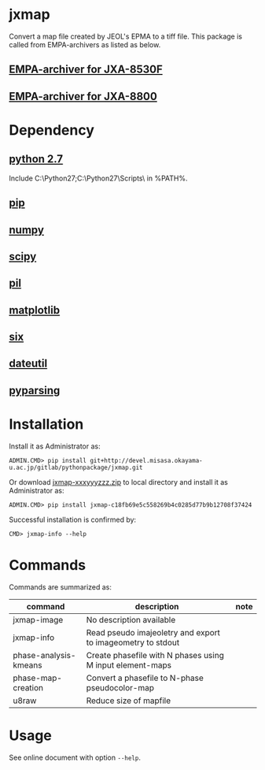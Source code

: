 # jxmap

Convert a map file created by JEOL's EPMA to a tiff file.  This
package is called from EMPA-archivers as listed as below.

## [EMPA-archiver for JXA-8530F](http://devel.misasa.okayama-u.ac.jp/gitlab/rails/epma_archiver)
## [EMPA-archiver for JXA-8800](http://devel.misasa.okayama-u.ac.jp/gitlab/rails/jxa)

# Dependency

## [python 2.7](https://www.python.org/downloads/)

Include C:\Python27\;C:\Python27\Scripts\ in %PATH%.

## [pip](https://pip.pypa.io/en/latest/installing.html "download and DOS> python get-pip.py")

## [numpy](http://sourceforge.net/projects/numpy/files/NumPy/ "download and launch installer")

## [scipy](http://sourceforge.net/projects/scipy/ "download and launch installer")

## [pil](http://www.pythonware.com/products/pil/ "download and launch installer")

## [matplotlib](http://matplotlib.org/ "download and launch installer")

## [six](http://www.misasa.okayama-u.ac.jp "DOS> pip install six")

## [dateutil](http://www.misasa.okayama-u.ac.jp "DOS> pip install python-dateutil")

## [pyparsing](http://www.misasa.okayama-u.ac.jp "DOS> pip install pyparsing")


# Installation

Install it as Administrator as:

    ADMIN.CMD> pip install git+http://devel.misasa.okayama-u.ac.jp/gitlab/pythonpackage/jxmap.git

Or download [jxmap-xxxyyyzzz.zip](http://devel.misasa.okayama-u.ac.jp/gitlab/pythonpackage/jxmap/repository/archive.zip) to local directory and install it as Administrator as:

    ADMIN.CMD> pip install jxmap-c18fb69e5c558269b4c0285d77b9b12708f37424

Successful installation is confirmed by:

    CMD> jxmap-info --help

# Commands

Commands are summarized as:

| command               | description                                                 | note |
| --------------------- | ----------------------------------------------------------- | ---- |
| jxmap-image           | No description available                                    |      |
| jxmap-info            | Read pseudo imajeoletry and export to imageometry to stdout |      |
| phase-analysis-kmeans | Create phasefile with N phases using M input element-maps   |      |
| phase-map-creation    | Convert a phasefile to N-phase pseudocolor-map              |      |
| u8raw                 | Reduce size of mapfile                                      |      |


# Usage

See online document with option `--help`.
